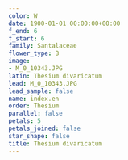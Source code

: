 ```yaml
---
color: W
date: 1900-01-01 00:00:00+00:00
f_end: 6
f_start: 6
family: Santalaceae
flower_type: B
image:
- M_0_10343.JPG
latin: Thesium divaricatum
lead: M_0_10343.JPG
lead_sample: false
name: index.en
order: Thesium
parallel: false
petals: 5
petals_joined: false
star_shape: false
title: Thesium divaricatum
---
```

